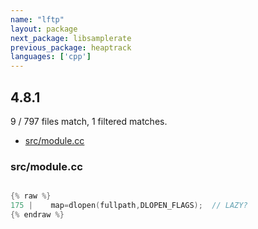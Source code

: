```yaml
---
name: "lftp"
layout: package
next_package: libsamplerate
previous_package: heaptrack
languages: ['cpp']
---
```

## 4.8.1
9 / 797 files match, 1 filtered matches.

 - [src/module.cc](#srcmodulecc)

### src/module.cc

```cpp

{% raw %}
175 |    map=dlopen(fullpath,DLOPEN_FLAGS);  // LAZY?
{% endraw %}

```